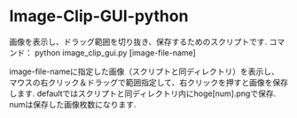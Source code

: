 # Image-Clip-GUI-python
画像を表示し、ドラッグ範囲を切り抜き、保存するためのスクリプトです.
コマンド：
python image_clip_gui.py [image-file-name]

image-file-nameに指定した画像（スクリプトと同ディレクトリ）を表示し、
マウスの右クリック＆ドラッグで範囲指定して、右クリックを押すと画像を保存します.
defaultではスクリプトと同ディレクトリ内にhoge[num].pngで保存.
numは保存した画像枚数になります.
